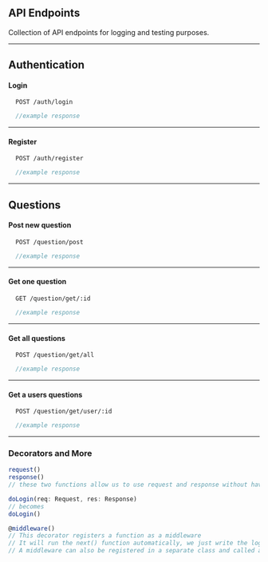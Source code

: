 ## API Endpoints

Collection of API endpoints for logging and testing purposes.

***

## Authentication

#### Login

```http
  POST /auth/login
```

```javascript
  //example response
```
***
#### Register

```http
  POST /auth/register
```

```javascript
  //example response
```
***
## Questions
#### Post new question

```http
  POST /question/post
```

```javascript
  //example response
```
***
#### Get one question

```http
  GET /question/get/:id
```

```javascript
  //example response
```
***
#### Get all questions

```http
  POST /question/get/all
```

```javascript
  //example response
```
***
#### Get a users questions

```http
  POST /question/get/user/:id
```

```javascript
  //example response
```

***

### Decorators and More
```typescript
request()
response()
// these two functions allow us to use request and response without having to repeat everytime on the function call

doLogin(req: Request, res: Response)
// becomes
doLogin()
```

```typescript
@middleware()
// This decorator registers a function as a middleware
// It will run the next() function automatically, we just write the logic
// A middleware can also be registered in a separate class and called as a function when building the route
```